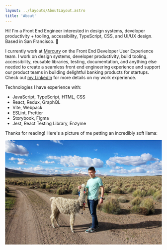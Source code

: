 ```yaml
---
layout: ../layouts/AboutLayout.astro
title: 'About'
---
```


Hi! I'm a Front End Engineer interested in design systems, developer productivity + tooling, accessibility, TypeScript, CSS, and UI/UX design. Based in San Francisco. 🌉

I currently work at [Mercury](https://mercury.com/) on the Front End Developer User Experience team. I work on design systems, developer productivity, build tooling, accessibility, reusable libraries, testing, documentation, and anything else needed to create a seamless front end engineering experience and support our product teams in building delightful banking products for startups. Check out [my LinkedIn](https://www.linkedin.com/in/raymondluong/) for more details on my work experience.

Technologies I have experience with:

- JavaScript, TypeScript, HTML, CSS
- React, Redux, GraphQL
- Vite, Webpack
- ESLint, Prettier
- Storybook, Figma
- Jest, React Testing Library, Enzyme

Thanks for reading! Here's a picture of me petting an incredibly soft llama:

<img
  src="/llama.png"
  alt="Raymond petting a llama in Sajama National Park, Bolivia"
  class="max-w-full"
/>
